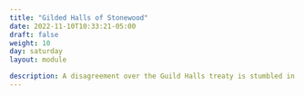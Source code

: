 ```yaml
---
title: "Gilded Halls of Stonewood"
date: 2022-11-10T10:33:21-05:00
draft: false
weight: 10
day: saturday
layout: module

description: A disagreement over the Guild Halls treaty is stumbled in upon by the PCs, as they arrive, they hear the scream of a dwarf who has just been killed. The treaty has been broken and the Guild Hall will be ransacked.
---
```


